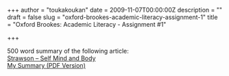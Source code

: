 +++
author = "toukakoukan"
date = 2009-11-07T00:00:00Z
description = ""
draft = false
slug = "oxford-brookes-academic-literacy-assignment-1"
title = "Oxford Brookes: Academic Literacy - Assignment #1"

+++

500 word summary of the following article:  
[ Strawson – Self Mind and Body](http://dl.dropbox.com/u/542251/Self%2C%20Mind%20and%20Body%20P.F.%20Stawson%20%281st%20assignment%29.docx)  
[My Summary (PDF Version)](http://dl.dropbox.com/u/542251/Self%20Mind%20and%20body%20-%20Summary%20-%20Assignment%20paper.pdf)

